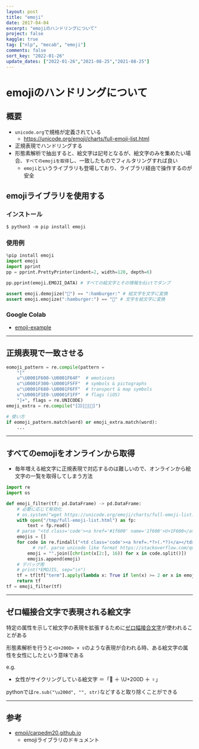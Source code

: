 ```yaml
---
layout: post
title: "emoji"
date: 2017-04-04
excerpt: "emojiのハンドリングについて"
project: false
kaggle: true
tag: ["nlp", "mecab", "emoji"]
comments: false
sort_key: "2022-01-26"
update_dates: ["2022-01-26","2021-08-25","2021-08-25"]
---
```


# emojiのハンドリングについて

## 概要
 - `unicode.org`で規格が定義されている
   - https://unicode.org/emoji/charts/full-emoji-list.html 
 - 正規表現でハンドリングする
 - 形態素解析で抽出すると、絵文字は記号となるが、絵文字のみを集めたい場合、`すべてのemojiを取得`し、一致したものでフィルタリングすれば良い
   - `emoji`というライブラリも登場しており、ライブラリ経由で操作するのが安全

## emojiライブラリを使用する

### インストール

```console
$ python3 -m pip install emoji
```

### 使用例

```python
%pip install emoji
import emoji
import pprint
pp = pprint.PrettyPrinter(indent=2, width=120, depth=6)

pp.pprint(emoji.EMOJI_DATA) # すべての絵文字とその情報をdictでダンプ

assert emoji.demojize("🍔") == ":hamburger:" # 絵文字を文字に変換
assert emoji.emojize(":hamburger:") == "🍔" # 文字を絵文字に変換
```

### Google Colab
 - [emoji-example](https://colab.research.google.com/drive/1Rd3nIDf2wmnlBPtyzKnO9PaN1qBLDE2h?usp=sharing)

---

## 正規表現で一致させる

```python
eomoji_pattern = re.compile(pattern = 
	"["
	u"\U0001F600-\U0001F64F"  # emoticons
	u"\U0001F300-\U0001F5FF"  # symbols & pictographs
	u"\U0001F680-\U0001F6FF"  # transport & map symbols
	u"\U0001F1E0-\U0001F1FF"  # flags (iOS)
    "]+", flags = re.UNICODE)
emoji_extra = re.compile("[🈁|🤣|🤗]")

# 使い方
if eomoji_pattern.match(word) or emoji_extra.match(word):
    ...
```

---

## すべてのemojiをオンラインから取得
 - 毎年増える絵文字に正規表現で対応するのは難しいので、オンラインから絵文字の一覧を取得してしまう方法

```python
import re
import os

def emoji_filter(tf: pd.DataFrame) -> pd.DataFrame:
    # 必要に応じて有効化
    # os.system("wget https://unicode.org/emoji/charts/full-emoji-list.html -O /tmp/full-emoji-list.html")
    with open("/tmp/full-emoji-list.html") as fp:
        text = fp.read()
    # parse "<td class='code'><a href='#1f600' name='1f600'>U+1F600</a></td>" lines
    emojis = []
    for code in re.findall("<td class='code'><a href=.*?>(.*?)</a></td>", text):
          # ref. parse unicode like format https://stackoverflow.com/questions/41597657/converting-from-u-unicode-string-definition-to-true-unicode-character
        emoji = "".join([chr(int(x[2:], 16)) for x in code.split()])
        emojis.append(emoji)
    # デバッグ用
    # print(*EMOJIS, sep="\n")
    tf = tf[tf["term"].apply(lambda x: True if len(x) >= 2 or x in emojis else False)]
    return tf
tf = emoji_filter(tf)
```

---

## ゼロ幅接合文字で表現される絵文字

特定の属性を示して絵文字の表現を拡張するために[ゼロ幅接合文字](https://ja.wikipedia.org/wiki/ゼロ幅接合子)が使われることがある  

形態素解析を行うと`<U+200D> + ♀`のような表現が合われる時、ある絵文字の属性を女性にしたという意味である  

e.g.
 - 女性がサイクリングしている絵文字 ＝「🚴 ＋ \U+200D ＋ ♀」

pythonでは`re.sub("\u200d", "", str)`などすると取り除くことができる

---

## 参考
 - [emoji/carpedm20.github.io](https://carpedm20.github.io/emoji/docs/)
   - emojiライブラリのドキュメント
